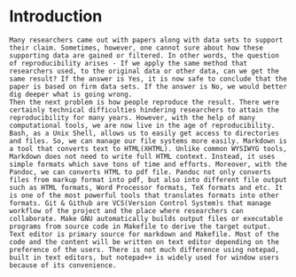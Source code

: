 Introduction
==================================================================
	Many researchers came out with papers along with data sets to support their claim. Sometimes, however, one cannot sure about how these supporting data are gained or filtered. In other words, the question of reproducibility arises - If we apply the same method that researchers used, to the original data or other data, can we get the same result? If the answer is Yes, it is now safe to conclude that the paper is based on firm data sets. If the answer is No, we would better dig deeper what is going wrong. 
	Then the next problem is how people reproduce the result. There were certainly technical difficulties hindering researchers to attain the reproducibility for many years. However, with the help of many computational tools, we are now live in the age of reproducibility.
	Bash, as a Unix Shell, allows us to easily get access to directories and files. So, we can manage our file systems more easily. Markdown is a tool that converts text to HTML(XHTML). Unlike common WYSIWYG tools, Markdown does not need to write full HTML context. Instead, it uses simple formats which save tons of time and efforts. Moreover, with the Pandoc, we can converts HTML to pdf file. Pandoc not only converts files from markup format into pdf, but also into different file output such as HTML formats, Word Processor formats, TeX formats and etc. It is one of the most powerful tools that translates formats into other formats. Git & Github are VCS(Version Control System)s that manage workflow of the project and the place where researchers can collaborate. Make GNU automatically builds output files or executable programs from source code in Makefile to derive the target output. Text editor is primary source for markdown and Makefile. Most of the code and the content will be written on text editor depending on the preference of the users. There is not much difference using notepad, built in text editors, but notepad++ is widely used for window users because of its convenience.
